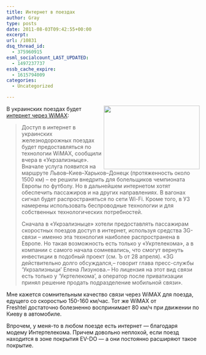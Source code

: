 ```yaml
---
title: Интернет в поездах
author: Gray
type: posts
date: 2011-08-03T09:42:55+00:00
excerpt:
url: /10831
dsq_thread_id:
  - 375960915
esml_socialcount_LAST_UPDATED:
  - 1497237737
essb_cache_expire:
  - 1615794009
categories:
  - Uncategorized

---
```








<img style="margin-left: 5px;" src="https://i2.wp.com/searchenginesblog.s3.amazonaws.com/iStock_000002294764XSmall.jpg?resize=250%2C166" alt="" width="250" height="166" align="right" data-recalc-dims="1" /> 

В украинских поездах будет [интернет через WiMAX][1]:

> Доступ в интернет в украинских железнодорожных поездах будет предоставляться по технологии WiMAX, сообщили вчера в &#171;Укрзализныце&#187;. Вначале услуга появится на маршруте Львов–Киев–Харьков–Донецк (протяженность около 1500 км) – ее решили внедрить для болельщиков чемпионата Европы по футболу. Но в дальнейшем интернетом хотят обеспечить пассажиров и на других направлениях. В вагонах сигнал будет распространяться по сети Wi-Fi. Кроме того, в УЗ намерены использовать беспроводные технологии и для собственных технологических потребностей.
> 
> Сначала в &#171;Укрзализныце&#187; хотели предоставлять пассажирам скоростных поездов доступ в интернет, используя средства 3G-связи – именно эта технология наиболее распространена в Европе. Но такая возможность есть только у &#171;Укртелекома&#187;, а в компании с самого начала сомневались, что смогут вернуть инвестиции в подобный проект (см. Ъ от 28 апреля). &#171;3G действительно долго обсуждался,– говорит глава пресс-службы &#8216;Укрзализныци&#8217; Елена Лизунова.– Но лицензия на этот вид связи есть только у &#8216;Укртелекома&#8217;, а оператор после приватизации принял решение продать подразделение мобильной связи&#187;.

Мне кажется сомнительным качество связи через WiMAX для поезда, едущего со скоростью 150-160 км/час. Тот же WiMAX от Freshtel достаточно болезненно воспринимает 80 км/ч при движении по Киеву в автомобиле.

Впрочем, у меня-то в любом поезде есть интернет — благодаря модему Интертелекома. Причем довольно неплохой, если поезд находится в зоне покрытия EV-DO — а они постоянно расширяют такое покрытие.

 [1]: http://kommersant.ua/doc.html?docId=1690380